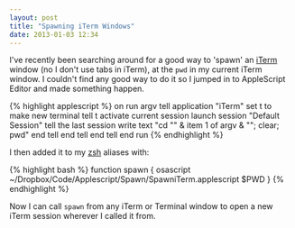 ```yaml
---
layout: post
title: "Spawning iTerm Windows"
date: 2013-01-03 12:34
---
```


I've recently been searching around for a good way to 'spawn' an [iTerm](http://www.iterm2.com/) window (no I don't use tabs in iTerm), at the `pwd` in my current iTerm window. I couldn't find any good way to do it so I jumped in to AppleScript Editor and made something happen.

{% highlight applescript %}
on run argv
	tell application "iTerm"
		set t to make new terminal
		tell t
			activate current session
			launch session "Default Session"
			tell the last session
				write text "cd \"" & item 1 of argv & "\"; clear; pwd"
			end tell
		end tell
	end tell
end run
{% endhighlight %}

I then added it to my [zsh](http://www.zsh.org/) aliases with:

{% highlight bash %}
function spawn {
  osascript ~/Dropbox/Code/Applescript/Spawn/SpawniTerm.applescript $PWD
}
{% endhighlight %}

Now I can call `spawn` from any iTerm or Terminal window to open a new iTerm session wherever I called it from.
